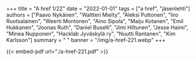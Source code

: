 +++
title = "A href 1/22"
date = "2022-01-01"
tags = ["a href", "jäsenlehti"]
authors = ["Paavo Nykänen", "Waltteri Mielty", "Aleksi Puttonen", "Iiro Ruotsalainen", "Weerti Montonen", "Aino Sipola", "Maiju Kotanen", "Emil Hukkanen", "Joonas Ruth", "Daniel Buselli", "Jimi Hiltunen", "Jesse Haimi", "Minea Nupponen", "Hacklab Jyväskylä ry", "Nuutti Rantanen", "Kim Karlsson"]
summary = " "
banner = "/img/a-href-221.webp"
+++

{{< embed-pdf url="./a-href-221.pdf" >}}
